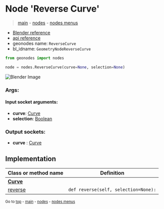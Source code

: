 # Node 'Reverse Curve'

> [main](../structure.md) - [nodes](nodes.md) - [nodes menus](nodes_menus.md)

- [Blender reference](https://docs.blender.org/manual/en/latest/modeling/geometry_nodes/curve/reverse_curve.html)
- [api reference](https://docs.blender.org/api/current/bpy.types.GeometryNodeReverseCurve.html)
- geonodes name: `ReverseCurve`
- bl_idname: `GeometryNodeReverseCurve`

```python
from geonodes import nodes

node = nodes.ReverseCurve(curve=None, selection=None)
```

![Blender Image](https://docs.blender.org/manual/en/latest/_images/node-types_GeometryNodeReverseCurve.webp)

### Args:

#### Input socket arguments:

- **curve**: [Curve](Curve.md)
- **selection**: [Boolean](Boolean.md)

### Output sockets:

- **curve** : [Curve](Curve.md)

## Implementation

| Class or method name | Definition |
|----------------------|------------|
| **[Curve](Curve.md)** |
| [reverse](Curve.md#reverse) | `def reverse(self, selection=None):` |

<sub>Go to [top](#node-Reverse-Curve) - [main](../structure.md) - [nodes](nodes.md) - [nodes menus](nodes_menus.md)</sub>

